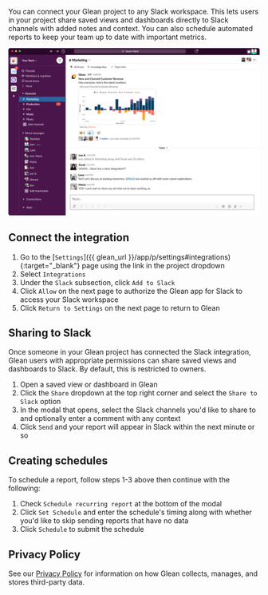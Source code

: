 You can connect your Glean project to any Slack workspace. This lets users in your project
share saved views and dashboards directly to Slack channels with added notes and context. You can also schedule
automated reports to keep your team up to date with important metrics.

![slack integration](../../assets/slack-integration.png)

## Connect the integration

1. Go to the [`Settings`]({{ glean_url }}/app/p/settings#integrations){:target="\_blank"} page using the link in the project dropdown
2. Select `Integrations`
3. Under the `Slack` subsection, click `Add to Slack`
4. Click `Allow` on the next page to authorize the Glean app for Slack to access your Slack workspace
5. Click `Return to Settings` on the next page to return to Glean

## Sharing to Slack

Once someone in your Glean project has connected the Slack integration, Glean users with appropriate permissions
can share saved views and dashboards to Slack. By default, this is restricted to owners.

1. Open a saved view or dashboard in Glean
2. Click the `Share` dropdown at the top right corner and select the `Share to Slack` option
3. In the modal that opens, select the Slack channels you'd like to share to and optionally enter a comment with any context
4. Click `Send` and your report will appear in Slack within the next minute or so

## Creating schedules

To schedule a report, follow steps 1-3 above then continue with the following:

1. Check `Schedule recurring report` at the bottom of the modal
2. Click `Set Schedule` and enter the schedule's timing along with whether you'd like to skip sending reports that have no data
3. Click `Schedule` to submit the schedule

## Privacy Policy

See our [Privacy Policy](https://glean.io/terms) for information on how Glean collects, manages, and stores third-party data.
